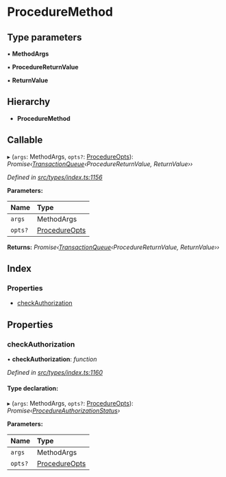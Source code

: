 # ProcedureMethod

## Type parameters

▪ **MethodArgs**

▪ **ProcedureReturnValue**

▪ **ReturnValue**

## Hierarchy

* **ProcedureMethod**

## Callable

▸ \(`args`: MethodArgs, `opts?`: [ProcedureOpts](procedureopts.md)\): _Promise‹_[_TransactionQueue_](../classes/transactionqueue.md)_‹ProcedureReturnValue, ReturnValue››_

_Defined in_ [_src/types/index.ts:1156_](https://github.com/PolymathNetwork/polymesh-sdk/blob/959efb76/src/types/index.ts#L1156)

**Parameters:**

| Name | Type |
| :--- | :--- |
| `args` | MethodArgs |
| `opts?` | [ProcedureOpts](procedureopts.md) |

**Returns:** _Promise‹_[_TransactionQueue_](../classes/transactionqueue.md)_‹ProcedureReturnValue, ReturnValue››_

## Index

### Properties

* [checkAuthorization](proceduremethod.md#checkauthorization)

## Properties

### checkAuthorization

• **checkAuthorization**: _function_

_Defined in_ [_src/types/index.ts:1160_](https://github.com/PolymathNetwork/polymesh-sdk/blob/959efb76/src/types/index.ts#L1160)

#### Type declaration:

▸ \(`args`: MethodArgs, `opts?`: [ProcedureOpts](procedureopts.md)\): _Promise‹_[_ProcedureAuthorizationStatus_](procedureauthorizationstatus.md)_›_

**Parameters:**

| Name | Type |
| :--- | :--- |
| `args` | MethodArgs |
| `opts?` | [ProcedureOpts](procedureopts.md) |

